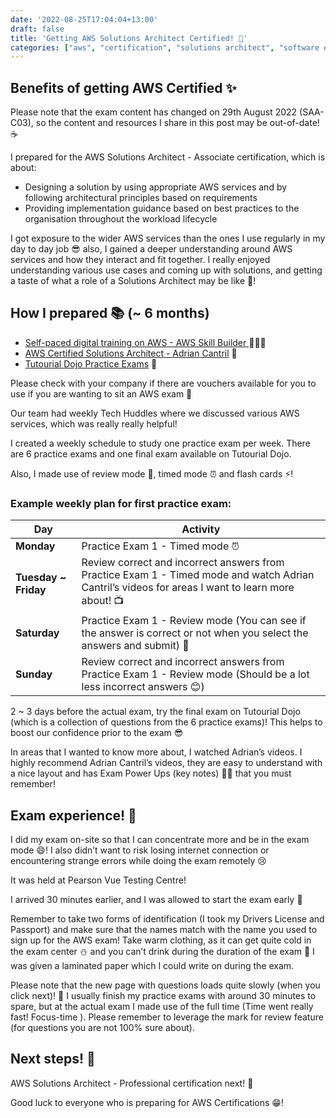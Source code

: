 ```yaml
---
date: '2022-08-25T17:04:04+13:00'
draft: false
title: 'Getting AWS Solutions Architect Certified! 🚀'
categories: ["aws", "certification", "solutions architect", "software engineers", "tips"]
---
```


## Benefits of getting AWS Certified ✨

Please note that the exam content has changed on 29th August 2022 (SAA-C03), so the content and resources I share in this post may be out-of-date! ☕

I prepared for the AWS Solutions Architect - Associate certification, which is about:
- Designing a solution by using appropriate AWS services and by following architectural principles based on requirements  
- Providing implementation guidance based on best practices to the organisation throughout the workload lifecycle

I got exposure to the wider AWS services than the ones I use regularly in my day to day job 😎 also, I gained a deeper understanding around AWS services and how they interact and fit together. I really enjoyed understanding various use cases and coming up with solutions, and getting a taste of what a role of a Solutions Architect may be like 🌟! 

## How I prepared 📚 (~ 6 months)

- [Self-paced digital training on AWS - AWS Skill Builder ](https://explore.skillbuilder.aws/learn/course/external/view/elearning/1851/aws-technical-essentials?saa=sec&sec=prep) 🚶🏻‍♀️
- [AWS Certified Solutions Architect - Adrian Cantril](https://learn.cantrill.io/p/aws-certified-solutions-architect-associate-saa-c02) 🌟
- [Tutourial Dojo Practice Exams](https://tutorialsdojo.com/aws-certified-solutions-architect-associate-saa-c03/) 🐧


Please check with your company if there are vouchers available for you to use if you are wanting to sit an AWS exam 🔋

Our team had weekly Tech Huddles where we discussed various AWS services, which was really really helpful!

I created a weekly schedule to study one practice exam per week. There are 6 practice exams and one final exam available on Tutourial Dojo. 

Also, I made use of review mode 📝, timed mode ⏰ and flash cards ⚡!

### Example weekly plan for first practice exam:

| Day            | Activity                                                                                                      |
|----------------|--------------------------------------------------------------------------------------------------------------|
| **Monday**     | Practice Exam 1 - Timed mode ⏰                                                                               |
| **Tuesday ~ Friday** | Review correct and incorrect answers from Practice Exam 1 - Timed mode and watch Adrian Cantril’s videos for areas I want to learn more about! 📺 |
| **Saturday**   | Practice Exam 1 - Review mode (You can see if the answer is correct or not when you select the answers and submit) 📝 |
| **Sunday**     | Review correct and incorrect answers from Practice Exam 1 - Review mode (Should be a lot less incorrect answers 😊) |


2 ~ 3 days before the actual exam, try the final exam on Tutourial Dojo (which is a collection of questions from the 6 practice exams)! This helps to boost our confidence prior to the exam 😎

In areas that I wanted to know more about, I watched Adrian’s videos. I highly recommend Adrian Cantril’s videos, they are easy to understand with a nice layout and has Exam Power Ups (key notes) 🦸‍♀️ that you must remember!

## Exam experience! 🦄

I did my exam on-site so that I can concentrate more and be in the exam mode 😄! I also didn’t want to risk losing internet connection or encountering strange errors while doing the exam remotely 😢

It was held at Pearson Vue Testing Centre!

I arrived 30 minutes earlier, and I was allowed to start the exam early 🚀 

Remember to take two forms of identification (I took my Drivers License and Passport) and make sure that the names match with the name you used to sign up for the AWS exam! Take warm clothing, as it can get quite cold in the exam center ⛄ and you can’t drink during the duration of the exam 🍉 I was given a laminated paper which I could write on during the exam.

Please note that the new page with questions loads quite slowly (when you click next)! 🐢 I usually finish my practice exams with around 30 minutes to spare, but at the actual exam I made use of the full time (Time went really fast! Focus-time ). Please remember to leverage the mark for review feature (for questions you are not 100% sure about). 

## Next steps! 🚀

AWS Solutions Architect - Professional certification next! 🌟 

Good luck to everyone who is preparing for AWS Certifications 😁!

 